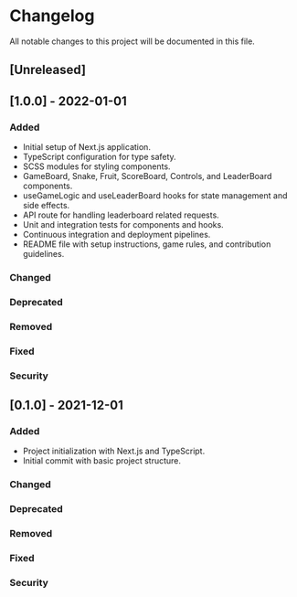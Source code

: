 # Changelog

All notable changes to this project will be documented in this file.

## [Unreleased]

## [1.0.0] - 2022-01-01

### Added

- Initial setup of Next.js application.
- TypeScript configuration for type safety.
- SCSS modules for styling components.
- GameBoard, Snake, Fruit, ScoreBoard, Controls, and LeaderBoard components.
- useGameLogic and useLeaderBoard hooks for state management and side effects.
- API route for handling leaderboard related requests.
- Unit and integration tests for components and hooks.
- Continuous integration and deployment pipelines.
- README file with setup instructions, game rules, and contribution guidelines.

### Changed

### Deprecated

### Removed

### Fixed

### Security

## [0.1.0] - 2021-12-01

### Added

- Project initialization with Next.js and TypeScript.
- Initial commit with basic project structure.

### Changed

### Deprecated

### Removed

### Fixed

### Security